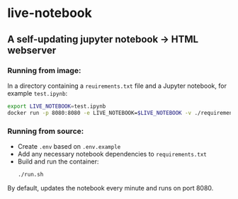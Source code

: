 # live-notebook
## A self-updating jupyter notebook -> HTML webserver

### Running from image:

In a directory containing a `reuirements.txt` file and a Jupyter notebook, for example `test.ipynb`:
```sh
export LIVE_NOTEBOOK=test.ipynb
docker run -p 8080:8080 -e LIVE_NOTEBOOK=$LIVE_NOTEBOOK -v ./requirements.txt:/app/requirements.txt -v ./$LIVE_NOTEBOOK:/app/$LIVE_NOTEBOOK.ipynb -d sahilng/live-notebook
```

### Running from source:
- Create `.env` based on `.env.example`
- Add any necessary notebook dependencies to `requirements.txt`
- Build and run the container:
    ```sh
    ./run.sh
    ```

By default, updates the notebook every minute and runs on port 8080.
